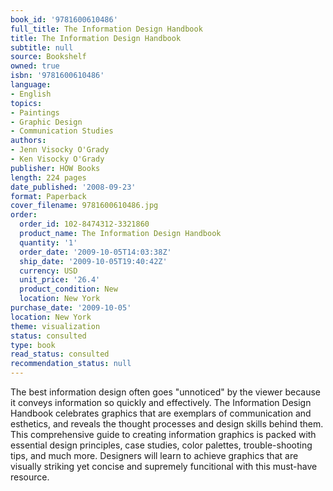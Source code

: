 ```yaml
---
book_id: '9781600610486'
full_title: The Information Design Handbook
title: The Information Design Handbook
subtitle: null
source: Bookshelf
owned: true
isbn: '9781600610486'
language:
- English
topics:
- Paintings
- Graphic Design
- Communication Studies
authors:
- Jenn Visocky O'Grady
- Ken Visocky O'Grady
publisher: HOW Books
length: 224 pages
date_published: '2008-09-23'
format: Paperback
cover_filename: 9781600610486.jpg
order:
  order_id: 102-8474312-3321860
  product_name: The Information Design Handbook
  quantity: '1'
  order_date: '2009-10-05T14:03:38Z'
  ship_date: '2009-10-05T19:40:42Z'
  currency: USD
  unit_price: '26.4'
  product_condition: New
  location: New York
purchase_date: '2009-10-05'
location: New York
theme: visualization
status: consulted
type: book
read_status: consulted
recommendation_status: null
---
```

The best information design often goes "unnoticed" by the viewer because it conveys information so quickly and effectively. The Information Design Handbook celebrates graphics that are exemplars of communication and esthetics, and reveals the thought processes and design skills behind them. This comprehensive guide to creating information graphics is packed with essential design principles, case studies, color palettes, trouble-shooting tips, and much more. Designers will learn to achieve graphics that are visually striking yet concise and supremely funcitional with this must-have resource.
